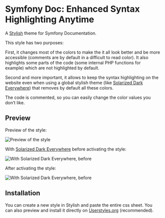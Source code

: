 Symfony Doc: Enhanced Syntax Highlighting Anytime
=================

A [Stylish](https://addons.mozilla.org/firefox/addon/stylish/) theme for Symfony Documentation. 

This style has two purposes:

First, it changes most of the colors to make the it all look better and be more accessible (comments are by default in a difficult to read color). It also highlights some parts of the code (some internal PHP functions for example) which are not highlighted by default.

Second and more important, it allows to keep the syntax highlighting on the website even when using a global stylish theme (like [Solarized Dark Everywhere](http://userstyles.org/styles/98305/solarized-dark-everywhere)) that removes by default all these colors.

The code is commented, so you can easily change the color values you don’t like.

Preview
-------
Preview of the style:

![Preview of the style](http://i.imgur.com/hMzQJrl.png)

With [Solarized Dark Everywhere](http://userstyles.org/styles/98305/solarized-dark-everywhere) before  activating the style:

![With Solarized Dark Everywhere, before](http://i.imgur.com/D0L8q3s.png)

After activating the style:

![With Solarized Dark Everywhere, before](http://i.imgur.com/mQAzoca.png)

Installation
------------

You can create a new style in Stylish and paste the entire css sheet. You can also preview and install it directly on [Userstyles.org](http://userstyles.org/styles/99771/symfony-doc-enhanced-syntax-highlighting-anytime) (recommended).

